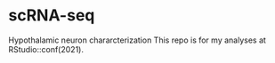 # scRNA-seq
Hypothalamic neuron chararcterization
This repo is for my analyses at RStudio::conf(2021).

